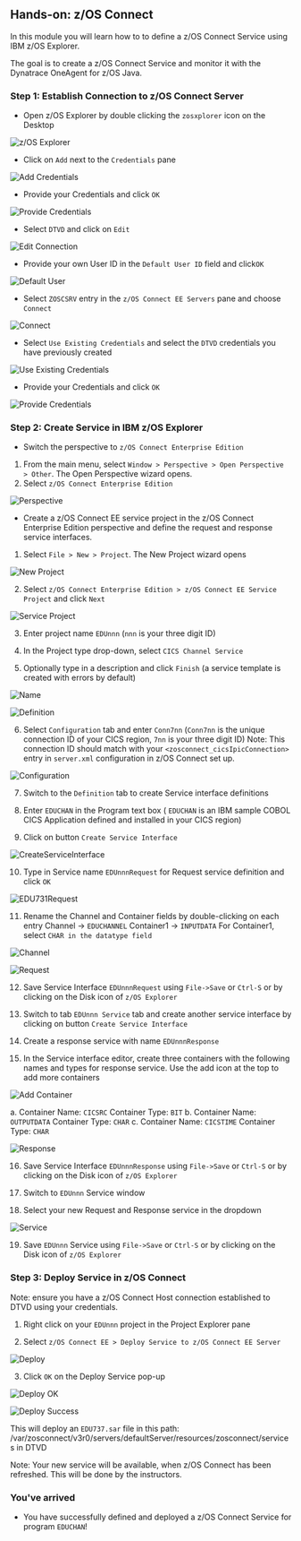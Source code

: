 ## Hands-on: z/OS Connect

In this module you will learn how to to define a z/OS Connect Service using IBM z/OS Explorer.

The goal is to create a z/OS Connect Service and monitor it with the Dynatrace OneAgent for z/OS Java.


### Step 1: Establish Connection to z/OS Connect Server
- Open z/OS Explorer by double clicking the `zosxplorer` icon on the Desktop

![z/OS Explorer](../../assets/images/zosexplorer.png)

- Click on `Add` next to the `Credentials` pane

![Add Credentials](../../assets/images/Add_Credentials.png)

- Provide your Credentials and click `OK`

![Provide Credentials](../../assets/images/Provide_Credentials.png)

- Select `DTVD` and click on `Edit`

![Edit Connection](../../assets/images/Edit_Connection.png)

- Provide your own User ID in the `Default User ID` field and click`OK`

![Default User](../../assets/images/Change_DefaultUser.png)

- Select `ZOSCSRV` entry in the `z/OS Connect EE Servers` pane and choose `Connect`

![Connect](../../assets/images/Connect_ZOSSRV.png)

- Select `Use Existing Credentials` and select the `DTVD` credentials you have previously created

![Use Existing Credentials](../../assets/images/Signon_ZOSSRV.png)
   
- Provide your Credentials and click `OK`

![Provide Credentials](../../assets/images/Signon.png)
   
   
### Step 2: Create Service in IBM z/OS Explorer
- Switch the perspective to `z/OS Connect Enterprise Edition`
1.	From the main menu, select `Window > Perspective > Open Perspective > Other`. The Open Perspective wizard opens.
2.	Select `z/OS Connect Enterprise Edition`

![Perspective](../../assets/images/perspective.png)

- Create a z/OS Connect EE service project in the z/OS Connect Enterprise Edition perspective and define the request and response service interfaces.

1.	Select `File > New > Project`. The New Project wizard opens

![New Project](../../assets/images/newproject.png)

2.	Select `z/OS Connect Enterprise Edition > z/OS Connect EE Service Project` and click `Next`

![Service Project](../../assets/images/serviceproject.png)

3.	Enter project name `EDUnnn` (`nnn` is your three digit ID)

4.	In the Project type drop-down, select `CICS Channel Service` 

5.	Optionally type in a description and click `Finish` (a service template is created with errors by default)

![Name](../../assets/images/projectname.png)

![Definition](../../assets/images/Definition.png)

6.	Select `Configuration` tab and enter `Conn7nn` (`Conn7nn` is the unique connection ID of your CICS region, `7nn` is your three digit ID) 
Note: This connection ID should match with your `<zosconnect_cicsIpicConnection>` entry in `server.xml` configuration in z/OS Connect set up. 

![Configuration](../../assets/images/Configuration.png)

7.	Switch to the `Definition` tab to create Service interface definitions

8.	Enter `EDUCHAN` in the Program text box ( `EDUCHAN` is an IBM sample COBOL CICS Application defined and installed in your CICS region)

9.	Click on button `Create Service Interface`

![CreateServiceInterface](../../assets/images/CreateServiceInterface.png)

10.	Type in Service name `EDUnnnRequest` for Request service definition and click `OK`

![EDU731Request](../../assets/images/EDU731Request.png)

11.	Rename the Channel and Container fields by double-clicking on each entry
Channel -> `EDUCHANNEL`
Container1 -> `INPUTDATA`
For Container1, select `CHAR in the datatype field`

![Channel](../../assets/images/INPUTDATA.png)

![Request](../../assets/images/SIRequest.png)

12.	Save Service Interface `EDUnnnRequest` using `File->Save` or `Ctrl-S` or by clicking on the Disk icon of `z/OS Explorer`

13.	Switch to tab `EDUnnn Service` tab and create another service interface by clicking on button `Create Service Interface`

14.	Create a response service with name `EDUnnnResponse`

15.	In the Service interface editor, create three containers with the following names and types for response service. Use the add icon at the top to add more containers

![Add Container](../../assets/images/AddContainer.png)

a.	Container Name: `CICSRC`     Container Type: `BIT`
b.	Container Name: `OUTPUTDATA` Container Type: `CHAR`
c.	Container Name: `CICSTIME`   Container Type: `CHAR`

![Response](../../assets/images/SIResponse.png)

16.	Save Service Interface `EDUnnnResponse` using `File->Save` or `Ctrl-S` or by clicking on the Disk icon of `z/OS Explorer`

17.	Switch to `EDUnnn` Service window

18.	Select your new Request and Response service in the dropdown

![Service](../../assets/images/EDU731Service.png)

19.	Save `EDUnnn` Service using `File->Save` or `Ctrl-S` or by clicking on the Disk icon of `z/OS Explorer`

### Step 3: Deploy Service in z/OS Connect

Note: ensure you have a z/OS Connect Host connection established to DTVD using your credentials.

1.	Right click on your `EDUnnn` project in the Project Explorer pane

2.	Select `z/OS Connect EE > Deploy Service to z/OS Connect EE Server`

![Deploy](../../assets/images/Deploy.png)

3.	Click `OK` on the Deploy Service pop-up

![Deploy OK](../../assets/images/DeployOK.png)

![Deploy Success](../../assets/images/DeploySuccess.png)

This will deploy an `EDU737.sar` file in this path: /var/zosconnect/v3r0/servers/defaultServer/resources/zosconnect/services in DTVD

Note: Your new service will be available, when z/OS Connect has been refreshed. This will be done by the instructors.

### You've arrived
- You have successfully defined and deployed a z/OS Connect Service for program `EDUCHAN`! 





